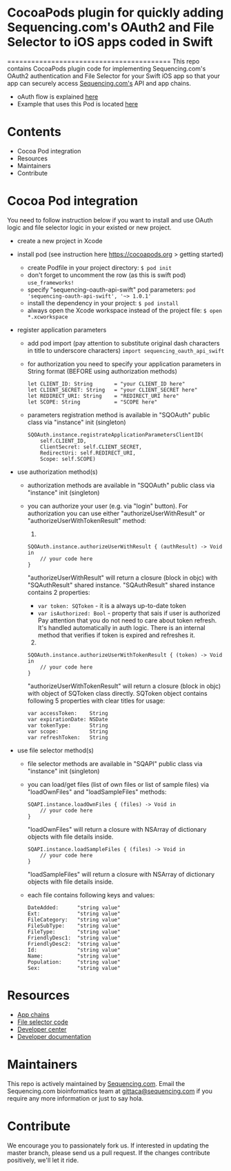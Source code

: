 # CocoaPods plugin for quickly adding Sequencing.com's OAuth2 and File Selector to iOS apps coded in Swift

=========================================
This repo contains CocoaPods plugin code for implementing Sequencing.com's OAuth2 authentication and File Selector for your Swift iOS app so that your app can securely access [Sequencing.com's](https://sequencing.com/) API and app chains.

* oAuth flow is explained [here](https://github.com/SequencingDOTcom/OAuth2-code-with-demo)
* Example that uses this Pod is located [here](https://github.com/SequencingDOTcom/OAuth2-code-with-demo/tree/master/swift)

Contents
=========================================
* Cocoa Pod integration
* Resources
* Maintainers
* Contribute

Cocoa Pod integration
======================================

You need to follow instruction below if you want to install and use OAuth logic and file selector logic in your existed or new project.

* create a new project in Xcode
* install pod (see instruction here https://cocoapods.org > getting started)
	* create Podfile in your project directory:
```$ pod init```
	* don't forget to uncomment the row (as this is swift pod) ```use_frameworks!```
	* specify "sequencing-oauth-api-swift" pod parameters:
```pod 'sequencing-oauth-api-swift', '~> 1.0.1'```
	* install the dependency in your project:
```$ pod install```
	* always open the Xcode workspace instead of the project file:
```$ open *.xcworkspace```
* register application parameters
	* add pod import (pay attention to substitute original dash characters in title to underscore characters) ```import sequencing_oauth_api_swift```
	* for authorization you need to specify your application parameters in String format (BEFORE using authorization methods)
	
		```
		let CLIENT_ID: String		= "your CLIENT_ID here"
		let CLIENT_SECRET: String	= "your CLIENT_SECRET here"
		let REDIRECT_URI: String    = "REDIRECT_URI here"
		let SCOPE: String           = "SCOPE here"
		```		
		
	* parameters registration method is available in "SQOAuth" public class via "instance" init (singleton)
	
		```
		SQOAuth.instance.registrateApplicationParametersClientID(
			self.CLIENT_ID,
			ClientSecret: self.CLIENT_SECRET,
			RedirectUri: self.REDIRECT_URI,
			Scope: self.SCOPE)
		```
		
* use authorization method(s)
	* authorization methods are available in "SQOAuth" public class via "instance" init (singleton)
	* you can authorize your user (e.g. via "login" button). For authorization you can use either "authorizeUserWithResult" or "authorizeUserWithTokenResult" method:
	
		1.
		
		```
		SQOAuth.instance.authorizeUserWithResult { (authResult) -> Void in
			// your code here
		}
		```
		
		"authorizeUserWithResult" will return a closure (block in objc) with "SQAuthResult" shared instance.
		"SQAuthResult" shared instance contains 2 properties:
		* ```var token: SQToken```		- it is a always up-to-date token
		* ```var isAuthorized: Bool```	- property that sais if user is authorized
		Pay attention that you do not need to care about token refresh. It's handled automatically in auth logic.
		There is an internal method that verifies if token is expired and refreshes it.
		
		2.
		
		```
		SQOAuth.instance.authorizeUserWithTokenResult { (token) -> Void in
			// your code here
		}
		```
		
		"authorizeUserWithTokenResult" will return a closure (block in objc) with object of SQToken class directly.
		SQToken object contains following 5 properties with clear titles for usage:
		
		```
		var accessToken:	String
		var expirationDate:	NSDate
		var tokenType:		String
		var scope:			String
		var refreshToken:	String
		```
* use file selector method(s)
	* file selector methods are available in "SQAPI" public class via "instance" init (singleton)
	* you can load/get files (list of own files or list of sample files) via "loadOwnFiles" and "loadSampleFiles" methods:
	
		```
		SQAPI.instance.loadOwnFiles { (files) -> Void in
            // your code here
        }
		```
		
        "loadOwnFiles" will return a closure with NSArray of dictionary objects with file details inside.
		
		```
    	SQAPI.instance.loadSampleFiles { (files) -> Void in
            // your code here
        }
		```
		
		"loadSampleFiles" will return a closure with NSArray of dictionary objects with file details inside.
	
	* each file contains following keys and values:
		```
		DateAdded:		"string value"
		Ext:			"string value"
		FileCategory:	"string value"
		FileSubType:	"string value"
		FileType:		"string value"
		FriendlyDesc1:	"string value"
		FriendlyDesc2:	"string value"
		Id:				"string value"
		Name:			"string value"
		Population:		"string value"
		Sex:			"string value"
		```

Resources
======================================
* [App chains](https://sequencing.com/app-chains)
* [File selector code](https://github.com/SequencingDOTcom/File-Selector-code)
* [Developer center](https://sequencing.com/developer-center)
* [Developer documentation](https://sequencing.com/developer-documentation/)

Maintainers
======================================
This repo is actively maintained by [Sequencing.com](https://sequencing.com/). Email the Sequencing.com bioinformatics team at gittaca@sequencing.com if you require any more information or just to say hola.

Contribute
======================================
We encourage you to passionately fork us. If interested in updating the master branch, please send us a pull request. If the changes contribute positively, we'll let it ride.
